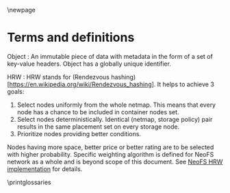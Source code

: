 \newpage
# Terms and definitions

Object
 : An immutable piece of data with metadata in the form of a set of key-value
 headers. Object has a globally unique identifier.

HRW
 : HRW stands for (Rendezvous hashing)[https://en.wikipedia.org/wiki/Rendezvous_hashing]. It helps to achieve 3 goals:

1. Select nodes uniformly from the whole netmap. This means that every node has a chance to be included in container nodes set.
2. Select nodes deterministically. Identical (netmap, storage policy) pair results in the same placement set on every storage node.
3. Prioritize nodes providing better conditions.

Nodes having more space, better price or better rating are to be selected with higher probability. Specific weighting algorithm is defined for NeoFS network as a whole and is beyond scope of this document. See [NeoFS HRW implementation](https://github.com/nspcc-dev/hrw) for details.


<!-- Here comes generated glossary. See glossaries LaTeX package. -->
<!-- https://www.overleaf.com/learn/latex/glossaries -->
<!-- http://tug.ctan.org/macros/latex/contrib/glossaries/glossariesbegin.pdf -->
<!-- See definitions in glossary.tex file -->

\printglossaries

